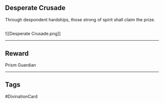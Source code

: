## Desperate Crusade
Through despondent hardships, those strong of spirit shall claim the prize.
## 
![[Desperate Crusade.png]]

---
## Reward
Prism Guardian

---
## Tags
#DivinationCard